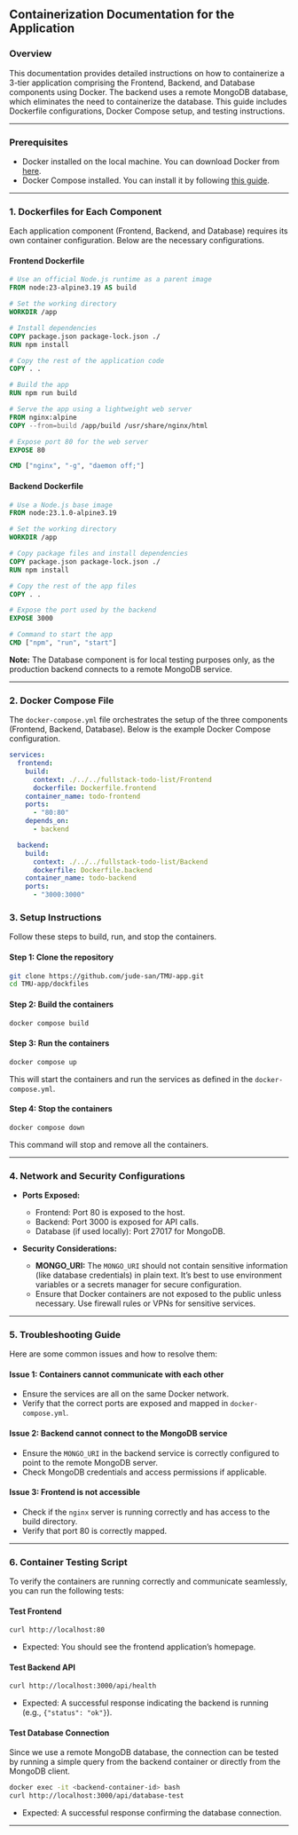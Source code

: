## Containerization Documentation for the Application

### Overview

This documentation provides detailed instructions on how to containerize a 3-tier application comprising the Frontend, Backend, and Database components using Docker. The backend uses a remote MongoDB database, which eliminates the need to containerize the database. This guide includes Dockerfile configurations, Docker Compose setup, and testing instructions.

---

### Prerequisites

- Docker installed on the local machine. You can download Docker from [here](https://www.docker.com/products/docker-desktop).
- Docker Compose installed. You can install it by following [this guide](https://docs.docker.com/compose/install/).

---

### 1. Dockerfiles for Each Component

Each application component (Frontend, Backend, and Database) requires its own container configuration. Below are the necessary configurations.

#### Frontend Dockerfile

```Dockerfile
# Use an official Node.js runtime as a parent image
FROM node:23-alpine3.19 AS build

# Set the working directory
WORKDIR /app

# Install dependencies
COPY package.json package-lock.json ./
RUN npm install

# Copy the rest of the application code
COPY . .

# Build the app
RUN npm run build

# Serve the app using a lightweight web server
FROM nginx:alpine
COPY --from=build /app/build /usr/share/nginx/html

# Expose port 80 for the web server
EXPOSE 80

CMD ["nginx", "-g", "daemon off;"]
```

#### Backend Dockerfile

```Dockerfile
# Use a Node.js base image
FROM node:23.1.0-alpine3.19

# Set the working directory
WORKDIR /app

# Copy package files and install dependencies
COPY package.json package-lock.json ./
RUN npm install

# Copy the rest of the app files
COPY . .

# Expose the port used by the backend
EXPOSE 3000

# Command to start the app
CMD ["npm", "run", "start"]
```

**Note:** The Database component is for local testing purposes only, as the production backend connects to a remote MongoDB service.

---

### 2. Docker Compose File

The `docker-compose.yml` file orchestrates the setup of the three components (Frontend, Backend, Database). Below is the example Docker Compose configuration.

```yaml
services:
  frontend:
    build:
      context: ./../../fullstack-todo-list/Frontend
      dockerfile: Dockerfile.frontend
    container_name: todo-frontend
    ports:
      - "80:80"
    depends_on:
      - backend

  backend:
    build:
      context: ./../../fullstack-todo-list/Backend
      dockerfile: Dockerfile.backend
    container_name: todo-backend
    ports:
      - "3000:3000"
```

### 3. Setup Instructions

Follow these steps to build, run, and stop the containers.

#### Step 1: Clone the repository

```bash
git clone https://github.com/jude-san/TMU-app.git
cd TMU-app/dockfiles
```

#### Step 2: Build the containers

```bash
docker compose build
```

#### Step 3: Run the containers

```bash
docker compose up
```

This will start the containers and run the services as defined in the `docker-compose.yml`.

#### Step 4: Stop the containers

```bash
docker compose down
```

This command will stop and remove all the containers.

---

### 4. Network and Security Configurations

- **Ports Exposed:**

  - Frontend: Port 80 is exposed to the host.
  - Backend: Port 3000 is exposed for API calls.
  - Database (if used locally): Port 27017 for MongoDB.

- **Security Considerations:**
  - **MONGO_URI:** The `MONGO_URI` should not contain sensitive information (like database credentials) in plain text. It’s best to use environment variables or a secrets manager for secure configuration.
  - Ensure that Docker containers are not exposed to the public unless necessary. Use firewall rules or VPNs for sensitive services.

---

### 5. Troubleshooting Guide

Here are some common issues and how to resolve them:

#### Issue 1: Containers cannot communicate with each other

- Ensure the services are all on the same Docker network.
- Verify that the correct ports are exposed and mapped in `docker-compose.yml`.

#### Issue 2: Backend cannot connect to the MongoDB service

- Ensure the `MONGO_URI` in the backend service is correctly configured to point to the remote MongoDB server.
- Check MongoDB credentials and access permissions if applicable.

#### Issue 3: Frontend is not accessible

- Check if the `nginx` server is running correctly and has access to the build directory.
- Verify that port 80 is correctly mapped.

---

### 6. Container Testing Script

To verify the containers are running correctly and communicate seamlessly, you can run the following tests:

#### Test Frontend

```bash
curl http://localhost:80
```

- Expected: You should see the frontend application’s homepage.

#### Test Backend API

```bash
curl http://localhost:3000/api/health
```

- Expected: A successful response indicating the backend is running (e.g., `{"status": "ok"}`).

#### Test Database Connection

Since we use a remote MongoDB database, the connection can be tested by running a simple query from the backend container or directly from the MongoDB client.

```bash
docker exec -it <backend-container-id> bash
curl http://localhost:3000/api/database-test
```

- Expected: A successful response confirming the database connection.

---
